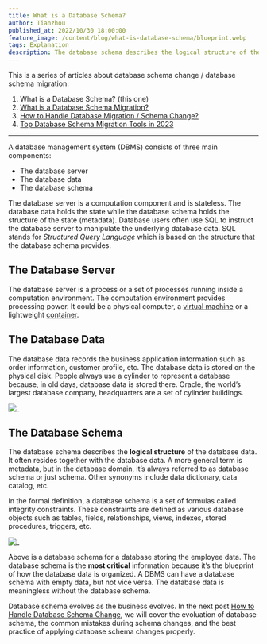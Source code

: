 ```yaml
---
title: What is a Database Schema?
author: Tianzhou
published_at: 2022/10/30 18:00:00
feature_image: /content/blog/what-is-database-schema/blueprint.webp
tags: Explanation
description: The database schema describes the logical structure of the database data and is the most critical information of a relational database system.
---
```


This is a series of articles about database schema change / database schema migration:

1. What is a Database Schema? (this one)
1. [What is a Database Schema Migration?](/blog/what-is-database-migration)
1. [How to Handle Database Migration / Schema Change?](/blog/how-to-handle-database-schema-change)
1. [Top Database Schema Migration Tools in 2023](/blog/top-database-schema-change-tool-evolution)

---

A database management system (DBMS) consists of three main components:

- The database server
- The database data
- The database schema

The database server is a computation component and is stateless. The database data holds the state while the database schema holds the structure of the state (metadata). Database users often use SQL to instruct the database server to manipulate the underlying database data. SQL stands for _Structured Query Language_ which is based on the structure that the database schema provides.

## The Database Server

The database server is a process or a set of processes running inside a computation environment. The computation environment provides processing power. It could be a physical computer, a [virtual machine](https://en.wikipedia.org/wiki/Virtual_machine) or a lightweight [container](https://en.wikipedia.org/wiki/OS-level_virtualization).

## The Database Data

The database data records the business application information such as order information, customer profile, etc. The database data is stored on the physical disk. People always use a cylinder to represent a database because, in old days, database data is stored there. Oracle, the world’s largest database company, headquarters are a set of cylinder buildings.

![_](/content/blog/what-is-database-schema/oracle-headquarter.webp)

## The Database Schema

The database schema describes the **logical structure** of the database data. It often resides together with the database data. A more general term is metadata, but in the database domain, it’s always referred to as database schema or just schema. Other synonyms include data dictionary, data catalog, etc.

In the formal definition, a database schema is a set of formulas called integrity constraints. These constraints are defined as various database objects such as tables, fields, relationships, views, indexes, stored procedures, triggers, etc.

![_](/content/blog/what-is-database-schema/employee-schema.webp)

Above is a database schema for a database storing the employee data. The database schema is the **most critical** information because it’s the blueprint of how the database data is organized. A DBMS can have a database schema with empty data, but not vice versa. The database data is meaningless without the database schema.

Database schema evolves as the business evolves. In the next post [How to Handle Database Schema Change](/blog/how-to-handle-database-schema-change), we will cover the evoluation of database schema, the common mistakes during schema changes, and the best practice of applying database schema changes properly.
